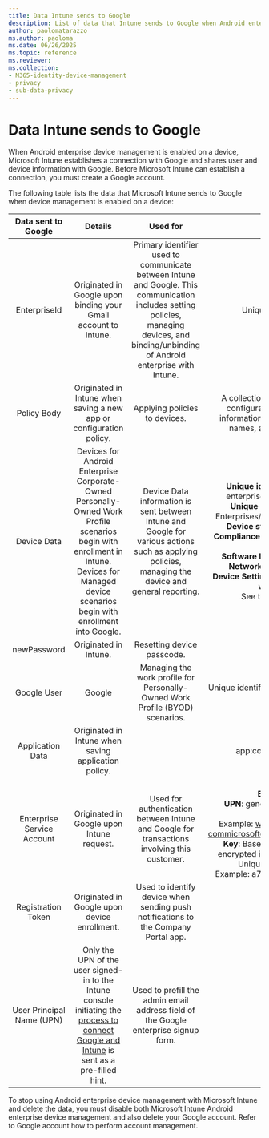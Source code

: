 ```yaml
---
title: Data Intune sends to Google
description: List of data that Intune sends to Google when Android enterprise device management is enabled with Intune.
author: paolomatarazzo
ms.author: paoloma
ms.date: 06/26/2025
ms.topic: reference
ms.reviewer:
ms.collection:
- M365-identity-device-management
- privacy
- sub-data-privacy
---
```


# Data Intune sends to Google

When Android enterprise device management is enabled on a device, Microsoft Intune establishes a connection with Google and shares user and device information with Google. Before Microsoft Intune can establish a connection, you must create a Google account.

The following table lists the data that Microsoft Intune sends to Google when device management is enabled on a device:


| Data sent to Google | Details | Used for | Example |
|:---:|:---:|:---:|:---:|
| EnterpriseId | Originated in Google upon binding your Gmail account to Intune. | Primary identifier used to communicate between Intune and Google.  This communication includes setting policies, managing devices, and binding/unbinding of Android enterprise with Intune. | Unique identifier, Example format: LC04eik8a6 |
| Policy Body | Originated in Intune when saving a new app or configuration policy. | Applying policies to devices. | A collection of all configured settings for an application or configuration policy. Policy Body can contain customer information if provided as part of a policy, such as network names, application names, and app-specific settings. |
| Device Data | Devices for Android Enterprise Corporate-Owned Personally-Owned Work Profile scenarios begin with enrollment in Intune. Devices for Managed device scenarios begin with enrollment into Google. | Device Data information is sent between Intune and Google for various actions such as applying policies, managing the device and general reporting. | **Unique identifier to represent Device Name.** Example: enterprises/LC04ebru7b/devices/3592d971168f9ae4<br>**Unique Identifier to represent User Name.** Example: Enterprises/LC04ebru7b/users/116838519924207449711<br>**Device state.** Examples: Active, Disabled, Provisioning.<br>**Compliance states.** Examples: Setting not supported, missing required apps<br>**Software Info.** Examples: software versions & patch level.<br>**Network Info.** Examples: IMEI, MEID, WifiMacAddress<br>**Device Settings.** Examples: Information on encryption levels & whether device allows unknown apps.<br> See the following example of a JSON message. |
| newPassword | Originated in Intune. | Resetting device passcode. | String representing new password. |
| Google User | Google | Managing the work profile for Personally-Owned Work Profile (BYOD) scenarios. | Unique identifier to represent the linked Gmail account. Example: 114223373813435875042 |
| Application Data | Originated in Intune when saving application policy. |  | Application Name string. Example: app:com.microsoft.windowsintune.companyportal <br/>APK signing certificate hash |
| Enterprise Service Account | Originated in Google upon Intune request. | Used for authentication between Intune and Google for transactions involving this customer. | There are several parts:<br> **Enterprise Id**: documented previously.<br>**UPN**: generated UPN used in authentication on behalf of customer.<br>Example: w49d77900526190e26708c31c9e8a0@pfwp-commicrosoftonedfmdm2.google.com.iam.gserviceaccount.com<br>**Key**: Base64 encoded blob used in auth requests, stored encrypted in the service, but this is what the blob looks like:<br> Unique Identifier to represent the customer's key<br>Example: a70d4d53eefbd781ce7ad6a6495c65eb15e74f1f |
| Registration Token | Originated in Google upon device enrollment. | Used to identify device when sending push notifications to the Company Portal app. |  |
| User Principal Name (UPN) | Only the UPN of the user signed-in to the Intune console initiating the [process to connect Google and Intune](../enrollment/connect-intune-android-enterprise.md) is sent as a pre-filled hint. | Used to prefill the admin email address field of the Google enterprise signup form. |  |

To stop using Android enterprise device management with Microsoft Intune and delete the data, you must disable both Microsoft Intune Android enterprise device management and also delete your Google account. Refer to Google account how to perform account management.
